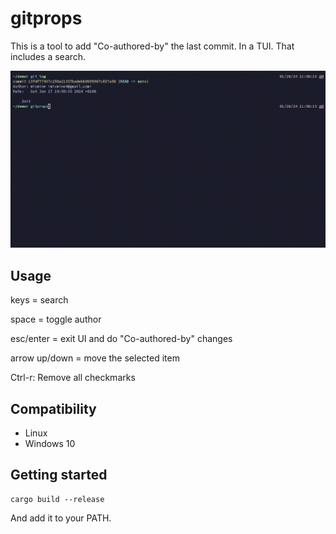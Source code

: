 # gitprops

This is a tool to add "Co-authored-by" the last commit. In a TUI. That includes a search.

![Demo](docs/demo.gif)

## Usage
keys = search

space = toggle author

esc/enter = exit UI and do "Co-authored-by" changes

arrow up/down = move the selected item

Ctrl-r: Remove all checkmarks

## Compatibility
- Linux
- Windows 10

## Getting started
``` command
cargo build --release
```
And add it to your PATH.
